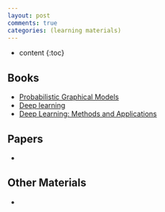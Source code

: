 ```yaml
---
layout: post
comments: true
categories: (learning materials)
---
```

* content
{:toc}

## Books
* [Probabilistic Graphical Models](http://pgm.stanford.edu/) 
* [Deep learning](http://www.deeplearningbook.org/)
* [Deep Learning: Methods and Applications](https://www.microsoft.com/en-us/research/publication/deep-learning-methods-and-applications/)

## Papers
*

## Other Materials
*


